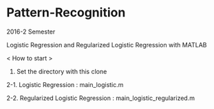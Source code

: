 # Pattern-Recognition
2016-2 Semester

Logistic Regression and Regularized Logistic Regression with MATLAB

< How to start >

1. Set the directory with this clone

2-1. Logistic Regression : main_logistic.m

2-2. Regularized Logistic Regression : main_logistic_regularized.m